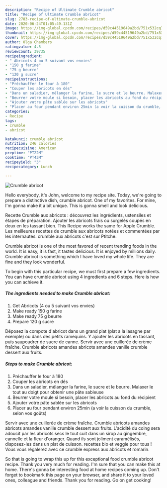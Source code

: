 ```yaml
---
description: "Recipe of Ultimate Crumble abricot"
title: "Recipe of Ultimate Crumble abricot"
slug: 2783-recipe-of-ultimate-crumble-abricot
date: 2020-06-24T01:05:49.131Z
image: https://img-global.cpcdn.com/recipes/d59c44519649a2bd/751x532cq70/crumble-abricot-photo-principale-de-la-recette.jpg
thumbnail: https://img-global.cpcdn.com/recipes/d59c44519649a2bd/751x532cq70/crumble-abricot-photo-principale-de-la-recette.jpg
cover: https://img-global.cpcdn.com/recipes/d59c44519649a2bd/751x532cq70/crumble-abricot-photo-principale-de-la-recette.jpg
author: Olga Chambers
ratingvalue: 4.5
reviewcount: 39735
recipeingredient:
- " Abricots 4 ou 5 suivant vos envies"
- "150 g farine"
- "75 g beurre"
- "120 g sucre"
recipeinstructions:
- "Préchauffer le four à 180"
- "Couper les abricots en dés"
- "Dans un saladier, mélanger la farine, le sucre et le beurre. Malaxer le tout au doigt pour obtenir une pâte sableuse"
- "Beurrer votre moule si besoin, placer les abricots au fond du récipient"
- "Ajouter votre pâte sablée sur les abricots"
- "Placer au four pendant environ 25min (a voir la cuisson du crumble, selon vos goûts)"
categories:
- Recipe
tags:
- crumble
- abricot

katakunci: crumble abricot 
nutrition: 246 calories
recipecuisine: American
preptime: "PT22M"
cooktime: "PT43M"
recipeyield: "3"
recipecategory: Lunch

---
```



![Crumble abricot](https://img-global.cpcdn.com/recipes/d59c44519649a2bd/751x532cq70/crumble-abricot-photo-principale-de-la-recette.jpg)

Hello everybody, it's John, welcome to my recipe site. Today, we're going to prepare a distinctive dish, crumble abricot. One of my favorites. For mine, I'm gonna make it a bit unique. This is gonna smell and look delicious.

Recette Crumble aux abricots : découvrez les ingrédients, ustensiles et étapes de préparation. Ajouter les abricots frais ou surgelés coupés en deux en les tassant bien. This Recipe works the same for Apple Crumble. Les meilleures recettes de crumble aux abricots notées et commentées par les internautes. crumble aux abricots c&#39;est sur Ptitche.

Crumble abricot is one of the most favored of recent trending foods in the world. It is easy, it is fast, it tastes delicious. It is enjoyed by millions daily. Crumble abricot is something which I have loved my whole life. They are fine and they look wonderful.


To begin with this particular recipe, we must first prepare a few ingredients. You can have crumble abricot using 4 ingredients and 6 steps. Here is how you can achieve it.

<!--inarticleads1-->

##### The ingredients needed to make Crumble abricot:

1. Get  Abricots (4 ou 5 suivant vos envies)
1. Make ready 150 g farine
1. Make ready 75 g beurre
1. Prepare 120 g sucre


Déposez la compote d&#39;abricot dans un grand plat (plat a la lasagne par exemple) ou dans des petits ramequins. Y ajouter les abricots en tassant, puis saupoudrer de sucre de canne. Servir avec une cuillerée de crème fraîche. Crumble abricots amandes abricots amandes vanille crumble dessert aux fruits. 

<!--inarticleads2-->

##### Steps to make Crumble abricot:

1. Préchauffer le four à 180
1. Couper les abricots en dés
1. Dans un saladier, mélanger la farine, le sucre et le beurre. Malaxer le tout au doigt pour obtenir une pâte sableuse
1. Beurrer votre moule si besoin, placer les abricots au fond du récipient
1. Ajouter votre pâte sablée sur les abricots
1. Placer au four pendant environ 25min (a voir la cuisson du crumble, selon vos goûts)


Servir avec une cuillerée de crème fraîche. Crumble abricots amandes abricots amandes vanille crumble dessert aux fruits. L&#39;acidité du coing sera adoucit par les abricots secs le tout cuit dans un sirop au gingembre, cannelle et la fleur d&#39;oranger. Quand ils sont joliment caramélisés, disposez-les dans un plat de cuisson. recettes bio et veggie pour tous ! Vous vous régalerez avec ce crumble express aux abricots et romarin. 

So that is going to wrap this up for this exceptional food crumble abricot recipe. Thank you very much for reading. I'm sure that you can make this at home. There's gonna be interesting food at home recipes coming up. Don't forget to bookmark this page on your browser, and share it to your loved ones, colleague and friends. Thank you for reading. Go on get cooking!
